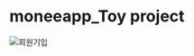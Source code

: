 # moneeapp_Toy project
![회원기입](https://user-images.githubusercontent.com/83868259/159215495-963c937d-e9bf-45de-bb7a-b6e47d8d6a78.gif)
